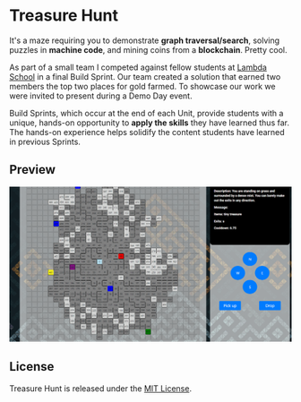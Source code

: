 # Treasure Hunt

It's a maze requiring you to demonstrate **graph traversal/search**, solving puzzles in **machine code**, and mining coins from a **blockchain**. Pretty cool.

As part of a small team I competed against fellow students at [Lambda School](https://lambdaschool.com/courses/full-stack-web-development) in a final Build Sprint. Our team created a solution that earned two members the top two places for gold farmed. To showcase our work we were invited to present during a Demo Day event.

Build Sprints, which occur at the end of each Unit, provide students with a unique, hands-on opportunity to **apply the skills** they have learned thus far. The hands-on experience helps solidify the content students have learned in previous Sprints.

## Preview

![GIF of Treasure Hunt](img/treasure-hunt.gif)

## License

Treasure Hunt is released under the [MIT License](http://www.opensource.org/licenses/MIT).
